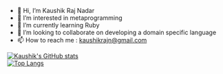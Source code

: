 - 👋 Hi, I’m Kaushik Raj Nadar
- 👀 I’m interested in metaprogramming
- 🌱 I’m currently learning Ruby
- 💞️ I’m looking to collaborate on developing a domain specific language
- 📫 How to reach me : kaushikrajn@gmail.com

[![Kaushik's GitHub stats](https://github-readme-stats.vercel.app/api?username=kaushik3012)](https://github.com/anuraghazra/github-readme-stats)
<br>
[![Top Langs](https://github-readme-stats.vercel.app/api/top-langs/?username=kaushik3012&layout=compact)](https://github.com/anuraghazra/github-readme-stats)

<!---
kaushik3012/kaushik3012 is a ✨ special ✨ repository because its `README.md` (this file) appears on your GitHub profile.
You can click the Preview link to take a look at your changes.
--->
